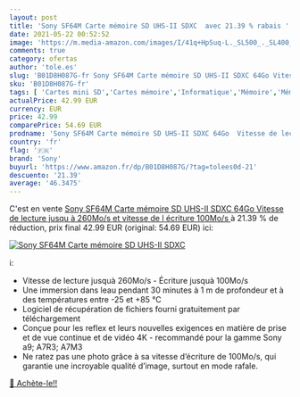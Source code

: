 ```yaml
---
layout: post
title: 'Sony SF64M Carte mémoire SD UHS-II SDXC  avec 21.39 % rabais '
date: 2021-05-22 00:52:52
image: 'https://m.media-amazon.com/images/I/41q+HpSuq-L._SL500_._SL400_.jpg'
comments: true
category: ofertas
author: 'tole.es'
slug: 'B01D8H087G-fr Sony SF64M Carte mémoire SD UHS-II SDXC 64Go Vitesse de...'
sku: 'B01D8H087G-fr'
tags: [ 'Cartes mini SD','Cartes mémoire','Informatique','Mémoire','Mémoire externe','sony', ]
actualPrice: 42.99 EUR
currency: EUR
price: 42.99
comparePrice: 54.69 EUR
prodname: 'Sony SF64M Carte mémoire SD UHS-II SDXC 64Go  Vitesse de lecture jusqu à 260Mo/s et vitesse de l écriture 100Mo/s '
country: 'fr'
flag: '🇫🇷'
brand: 'Sony'
buyurl: 'https://www.amazon.fr/dp/B01D8H087G/?tag=tolees0d-21'
descuento: '21.39'
average: '46.3475'
---
```


C'est en vente [Sony SF64M Carte mémoire SD UHS-II SDXC 64Go  Vitesse de lecture jusqu à 260Mo/s et vitesse de l écriture 100Mo/s ](https://www.amazon.fr/dp/B01D8H087G/?tag=tolees0d-21)  à  21.39 % de réduction, prix final  42.99 EUR (original: 54.69 EUR) ici:

[![Sony SF64M Carte mémoire SD UHS-II SDXC ](https://m.media-amazon.com/images/I/41q+HpSuq-L._SL500_._SL400_.jpg)](https://www.amazon.fr/dp/B01D8H087G/?tag=tolees0d-21)

ℹ️:

- Vitesse de lecture jusquà 260Mo/s - Écriture jusquà 100Mo/s
- Une immersion dans leau pendant 30 minutes à 1 m de profondeur et à des températures entre -25 et +85 °C
- Logiciel de récupération de fichiers fourni gratuitement par téléchargement
- Conçue pour les reflex et leurs nouvelles exigences en matière de prise et de vue continue et de vidéo 4K - recommandé pour la gamme Sony a9; A7R3; A7M3
- Ne ratez pas une photo grâce à sa vitesse d’écriture de 100Mo/s, qui garantie une incroyable qualité d’image, surtout en mode rafale.

[🛒 Achète-le!!](https://www.amazon.fr/dp/B01D8H087G/?tag=tolees0d-21)
